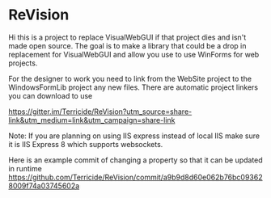 # ReVision

Hi this is a project to replace VisualWebGUI if that project dies and isn't made open source. The goal is to make a library that could be a drop in replacement for VisualWebGUI and allow you use to use WinForms for web projects.

For the designer to work you need to link from the WebSite project to the WindowsFormLib project any new files. There are automatic project linkers you can download to use


https://gitter.im/Terricide/ReVision?utm_source=share-link&utm_medium=link&utm_campaign=share-link


Note:
If you are planning on using IIS express instead of local IIS make sure it is IIS Express 8 which supports websockets.

Here is an example commit of changing a property so that it can be updated in runtime
https://github.com/Terricide/ReVision/commit/a9b9d8d60e062b76bc093628009f74a03745602a
